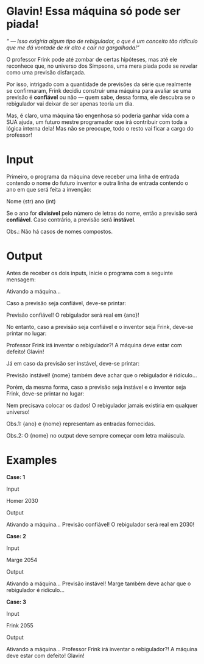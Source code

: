 # Glavin! Essa máquina só pode ser piada!

_“ — Isso exigiria algum tipo de rebigulador, o que é um conceito tão ridículo que me dá vontade de rir alto e cair na gargalhada!”_

O professor Frink pode até zombar de certas hipóteses, mas até ele reconhece que, no universo dos Simpsons, uma mera piada pode se revelar como uma previsão disfarçada.

Por isso, intrigado com a quantidade de previsões da série que realmente se confirmaram, Frink decidiu construir uma máquina para avaliar se uma previsão é **confiável** ou não — quem sabe, dessa forma, ele descubra se o rebigulador vai deixar de ser apenas teoria um dia.

Mas, é claro, uma máquina tão engenhosa só poderia ganhar vida com a SUA ajuda, um futuro mestre programador que irá contribuir com toda a lógica interna dela! Mas não se preocupe, todo o resto vai ficar a cargo do professor!

# Input

Primeiro, o programa da máquina deve receber uma linha de entrada contendo o nome do futuro inventor e outra linha de entrada contendo o ano em que será feita a invenção:

Nome (str)
ano (int)

Se o ano for **divisível** pelo número de letras do nome, então a previsão será **confiável**. Caso contrário, a previsão será **instável**.

Obs.: Não há casos de nomes compostos.

# Output

Antes de receber os dois inputs, inicie o programa com a seguinte mensagem:

Ativando a máquina...

Caso a previsão seja confiável, deve-se printar:

Previsão confiável! O rebigulador será real em {ano}!

No entanto, caso a previsão seja confiável e o inventor seja Frink, deve-se printar no lugar:

Professor Frink irá inventar o rebigulador?! A máquina deve estar com defeito! Glavin!

Já em caso da previsão ser instável, deve-se printar:

Previsão instável! {nome} também deve achar que o rebigulador é ridículo...

Porém, da mesma forma, caso a previsão seja instável e o inventor seja Frink, deve-se printar no lugar:

Nem precisava colocar os dados! O rebigulador jamais existiria em qualquer universo!

Obs.1: {ano} e {nome} representam as entradas fornecidas.

Obs.2: O {nome} no output deve sempre começar com letra maiúscula.

# Examples

**Case: 1**

Input

Homer
2030

Output

Ativando a máquina...
Previsão confiável! O rebigulador será real em 2030!

**Case: 2**

Input

Marge
2054

Output

Ativando a máquina...
Previsão instável! Marge também deve achar que o rebigulador é ridículo...

**Case: 3**

Input

Frink
2055

Output

Ativando a máquina...
Professor Frink irá inventar o rebigulador?! A máquina deve estar com defeito! Glavin!
